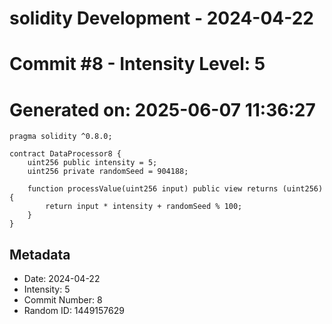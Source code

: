 ﻿# solidity Development - 2024-04-22
# Commit #8 - Intensity Level: 5
# Generated on: 2025-06-07 11:36:27
```solidity
pragma solidity ^0.8.0;

contract DataProcessor8 {
    uint256 public intensity = 5;
    uint256 private randomSeed = 904188;

    function processValue(uint256 input) public view returns (uint256) {
        return input * intensity + randomSeed % 100;
    }
}
```
## Metadata
- Date: 2024-04-22
- Intensity: 5
- Commit Number: 8
- Random ID: 1449157629
